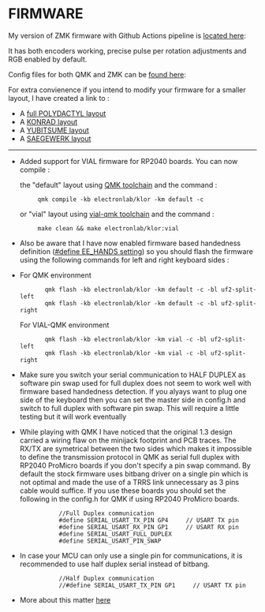 # FIRMWARE
My version of ZMK firmware  with Github Actions pipeline is [located here](https://github.com/Lefuneste83/zmk-config-klor):

It has both encoders working, precise pulse per rotation adjustments and RGB enabled by default.

Config files for both QMK and ZMK can be [found here](https://github.com/Lefuneste83/KLOR/tree/main/FIRMWARE):

For extra convienence if you intend to modify your firmware for a smaller layout, I have created a link to :

 -  A [full POLYDACTYL layout](http://www.keyboard-layout-editor.com/#/gists/8ff2b448f2ef6c56c2b932e83ebf040f)
 -  A [KONRAD layout](http://www.keyboard-layout-editor.com/#/gists/49ff09e68b46feb39760467424a4601a)
 -  A [YUBITSUME layout](http://www.keyboard-layout-editor.com/#/gists/dc3fdb427b3102ccbf85252e2e278918)
 -  A [SAEGEWERK layout](http://www.keyboard-layout-editor.com/#/gists/b3775d73a84de0d544ea3bf84bafb047)

****

-  Added support for VIAL firmware for RP2040 boards. You can now compile :
   
      the "default" layout using [QMK toolchain](https://github.com/qmk/qmk_firmware) and the command :

            qmk compile -kb electronlab/klor -km default -c
   
      or "vial" layout using [vial-qmk toolchain](https://github.com/vial-kb/vial-qmk) and the command :

            make clean && make electronlab/klor:vial
    
-   Also be aware that I have now enabled firmware based handedness definition ([#define EE_HANDS setting](https://docs.qmk.fm/features/split_keyboard)) so you should flash the firmware using the following commands for left and right keyboard sides :
-   
   For QMK environment
    
             qmk flash -kb electronlab/klor -km default -c -bl uf2-split-left
             qmk flash -kb electronlab/klor -km default -c -bl uf2-split-right
    
  For VIAL-QMK environment
     
             qmk flash -kb electronlab/klor -km vial -c -bl uf2-split-left
             qmk flash -kb electronlab/klor -km vial -c -bl uf2-split-right

-  Make sure you switch your serial communication to HALF DUPLEX as software pin swap used for full duplex does not seem to work well with firmware based handedness detection. If you alyays want to plug one side of the keyboard then you can set the master side in config.h and switch to full duplex with software pin swap. This will require a little testing but it will work eventually

-  While playing with QMK I have noticed that the original 1.3 design carried a wiring flaw on the minijack footprint and PCB traces. The RX/TX are symetrical between the two sides which makes it impossible to define the transmission protocol in QMK as serial full duplex with RP2040 ProMicro boards if you don't specify a pin swap command. By default the stock firmware uses bitbang driver on a single pin which is not optimal and made the use of a TRRS link unnecessary as 3 pins cable would suffice. If you use these boards you should set the following in the config.h for QMK if using RP2040 ProMicro boards.
      
                  //Full Duplex communication
                  #define SERIAL_USART_TX_PIN GP4     // USART TX pin
                  #define SERIAL_USART_RX_PIN GP1     // USART RX pin
                  #define SERIAL_USART_FULL_DUPLEX
                  #define SERIAL_USART_PIN_SWAP

-  In case your MCU can only use a single pin for communications, it is recommended to use half duplex serial instead of bitbang.
      
                  //Half Duplex communication
                  //#define SERIAL_USART_TX_PIN GP1     // USART TX pin
       
-  More about this matter [here](https://docs.qmk.fm/drivers/serial)

